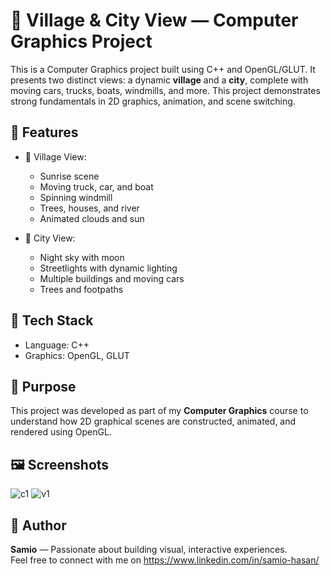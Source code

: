 # 🌆 Village & City View — Computer Graphics Project

This is a Computer Graphics project built using C++ and OpenGL/GLUT. It presents two distinct views: a dynamic **village** and a **city**, complete with moving cars, trucks, boats, windmills, and more. This project demonstrates strong fundamentals in 2D graphics, animation, and scene switching.

## 🚀 Features

- 🌄 Village View:
  - Sunrise scene
  - Moving truck, car, and boat
  - Spinning windmill
  - Trees, houses, and river
  - Animated clouds and sun

- 🌃 City View:
  - Night sky with moon
  - Streetlights with dynamic lighting
  - Multiple buildings and moving cars
  - Trees and footpaths

## 🔧 Tech Stack

- Language: C++
- Graphics: OpenGL, GLUT

## 🎯 Purpose

This project was developed as part of my **Computer Graphics** course to understand how 2D graphical scenes are constructed, animated, and rendered using OpenGL.

## 🖼️ Screenshots
![c1](https://github.com/user-attachments/assets/4a06b655-9e5d-4b83-974d-3694da209e26)
![v1](https://github.com/user-attachments/assets/b9b8476b-e173-4581-8444-e0495dbab3ad)



## 🧠 Author

**Samio** — Passionate about building visual, interactive experiences.  
Feel free to connect with me on https://www.linkedin.com/in/samio-hasan/
